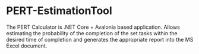 # PERT-EstimationTool
The PERT Calculator is .NET Core + Avalonia based application. Allows estimating the probability of the completion of the set tasks within the desired time of completion and generates the appropriate report into the MS Excel document.
